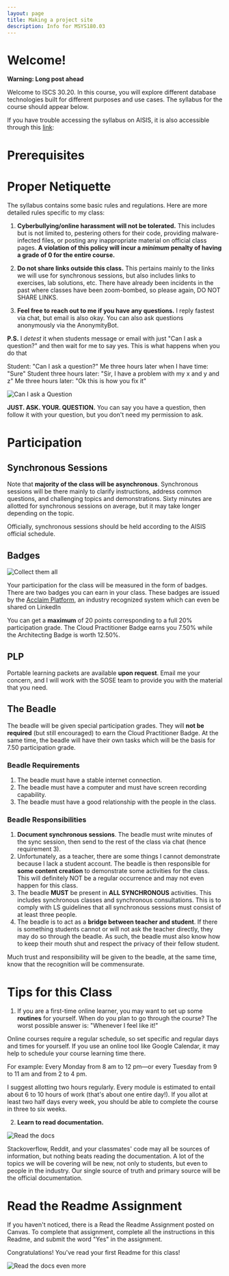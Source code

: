 ```yaml
---
layout: page
title: Making a project site
description: Info for MSYS180.03
---
```


# Welcome!

**Warning: Long post ahead**

Welcome to ISCS 30.20. In this course, you will explore different database technologies built for different purposes and use cases. The syllabus for the course should appear below.

If you have trouble accessing the syllabus on AISIS, it is also accessible through this [link](https://docs.google.com/document/d/13ka81jHuAXmhpANwQOyphq1soBZqqEQJT1WmJFkMBMU): 

# Prerequisites

# Proper Netiquette

The syllabus contains some basic rules and regulations. Here are more detailed rules specific to my class:

1. **Cyberbullying/online harassment will not be tolerated.** This includes but is not limited to, pestering others for their code, providing malware-infected files, or posting any inappropriate material on official class pages. **A violation of this policy will incur a *minimum* penalty of having a grade of 0 for the entire course.**
2. **Do not share links outside this class.** This pertains mainly to the links we will use for synchronous sessions, but also includes links to exercises, lab solutions, etc. There have already been incidents in the past where classes have been zoom-bombed, so please again, DO NOT SHARE LINKS.

3. **Feel free to reach out to me if you have any questions.** I reply fastest via chat, but email is also okay. You can also ask questions anonymously via the AnonymityBot.

**P.S.** I *detest* it when students message or email with just "Can I ask a question?" and then wait for me to say yes.  This is what happens when you do that

Student: "Can I ask a question?"
Me three hours later when I have time: "Sure"
Student three hours later: "Sir, I have a problem with my x and y and z"
Me three hours later: "Ok this is how you fix it"

![Can I ask a Question](https://admu-contempo.s3-ap-southeast-1.amazonaws.com/assets/CanIAskAQuestion.gif)

**JUST. ASK. YOUR. QUESTION.** You can say you have a question, then follow it with your question, but you don't need my permission to ask.

# Participation

## Synchronous Sessions
Note that **majority of the class will be asynchronous**. Synchronous sessions will be there mainly to clarify instructions, address common questions, and challenging topics and demonstrations. Sixty minutes are allotted for synchronous sessions on average, but it may take longer depending on the topic.

Officially, synchronous sessions should be held according to the AISIS official schedule. 

## Badges
![Collect them all](https://miro.medium.com/max/1307/0*dJDQTI7yUCDStfIX)

Your participation for the class will be measured in the form of badges. There are two badges you can earn in your class. These badges are issued by the [Acclaim Platform](https://www.youracclaim.com/), an industry recognized system which can even be shared on LinkedIn

You can get a **maximum** of 20 points corresponding to a full 20% participation grade. The Cloud Practitioner Badge earns you 7.50% while the Architecting Badge is worth 12.50%.

## PLP
Portable learning packets are available **upon request**. Email me your concern, and I will work with the SOSE team to provide you with the material that you need.

## The Beadle
The beadle will be given special participation grades. They will **not be required** (but still encouraged) to earn the Cloud Practitioner Badge. At the same time, the beadle will have their own tasks which will be the basis for 7.50 participation grade.

### Beadle Requirements
1. The beadle must have a stable internet connection.
2. The beadle must have a computer and must have screen recording capability.
3. The beadle must have a good relationship with the people in the class.

### Beadle Responsibilities
1. **Document synchronous sessions**. The beadle must write minutes of the sync session, then send to the rest of the class via chat (hence requirement 3).
2. Unfortunately, as a teacher, there are some things I cannot demonstrate because I lack a student account. The beadle is then responsible for **some content creation** to demonstrate some activities for the class. This will definitely NOT be a regular occurrence and may not even happen for this class.
3. The beadle **MUST** be present in **ALL SYNCHRONOUS** activities. This includes synchronous classes and synchronous consultations. This is to comply with LS guidelines that all synchronous sessions must consist of at least three people.
4. The beadle is to act as a **bridge between teacher and student**. If there is something students cannot or will not ask the teacher directly, they may do so through the beadle. As such, the beadle must also know how to keep their mouth shut and respect the privacy of their fellow student.

Much trust and responsibility will be given to the beadle, at the same time, know that the recognition will be commensurate.

# Tips for this Class

1. If you are a first-time online learner, you may want to set up some **routines** for yourself. When do you plan to go through the course?  The worst possible answer is: "Whenever I feel like it!"

Online courses require a regular schedule, so set specific and regular days and times for yourself. If you use an online tool like Google Calendar, it may help to schedule your course learning time there.

For example: Every Monday from 8 am to 12 pm—or every Tuesday from 9 to 11 am and from  2 to 4 pm. 

I suggest allotting two hours regularly. Every module is estimated to entail about 6 to 10 hours of work (that's about one entire day!). If you allot at least two half days every week, you should be able to complete the course in three to six weeks.

2. **Learn to read documentation.**

![Read the docs](https://i.redd.it/2z08tsdqms011.jpg)

Stackoverflow, Reddit, and your classmates' code may all be sources of information, but nothing beats reading the documentation. A lot of the topics we will be covering will be new, not only to students, but even to people in the industry. Our single source of truth and primary source will be the official documentation.

# Read the Readme Assignment

If you haven't noticed, there is a Read the Readme Assignment posted on Canvas. To complete that assignment, complete all the instructions in this Readme, and submit the word "Yes" in the assignment.

Congratulations! You've read your first Readme for this class!

![Read the docs even more](https://img.devrant.com/devrant/rant/r_1096632_Zk451.jpg)
